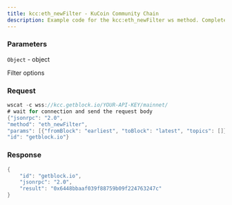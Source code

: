 ```yaml
---
title: kcc:eth_newFilter - KuCoin Community Chain
description: Example code for the kcc:eth_newFilter ws method. Сomplete guide on how to use kcc:eth_newFilter ws in GetBlock.io Web3 documentation.
---
```


### Parameters


`Object` - object

Filter options

### Request

``` java
wscat -c wss://kcc.getblock.io/YOUR-API-KEY/mainnet/ 
# wait for connection and send the request body 
{"jsonrpc": "2.0",
"method": "eth_newFilter",
"params": [{"fromBlock": "earliest", "toBlock": "latest", "topics": []}],
"id": "getblock.io"}
```

###  Response

``` java
{
    "id": "getblock.io",
    "jsonrpc": "2.0",
    "result": "0x6448bbaaf039f88759b09f224763247c"
}
```

